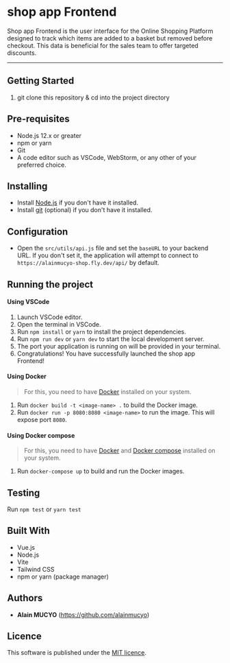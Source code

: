 # shop app Frontend

Shop app Frontend is the user interface for the Online Shopping Platform designed to track which items are added to a basket but removed before checkout. This data is beneficial for the sales team to offer targeted discounts.

---

## Getting Started

1. git clone this repository & cd into the project directory

## Pre-requisites

* Node.js 12.x or greater
* npm or yarn
* Git
* A code editor such as VSCode, WebStorm, or any other of your preferred choice.

## Installing

* Install [Node.js](https://nodejs.org/en/download/) if you don't have it installed.
* Install [git](https://www.digitalocean.com/community/tutorials/how-to-contribute-to-open-source-getting-started-with-git) (optional) if you don't have it installed.

## Configuration

* Open the `src/utils/api.js` file and set the `baseURL` to your backend URL. If you don't set it, the application will attempt to connect to `https://alainmucyo-shop.fly.dev/api/` by default.

## Running the project

#### Using VSCode

1. Launch VSCode editor.
2. Open the terminal in VSCode.
3. Run `npm install` or `yarn` to install the project dependencies.
4. Run `npm run dev` or `yarn dev` to start the local development server.
5. The port your application is running on will be provided in your terminal.
6. Congratulations! You have successfully launched the shop app Frontend!

#### Using Docker

> For this, you need to have [Docker](https://www.docker.com/) installed on your system.

1. Run `docker build -t <image-name> .` to build the Docker image.
2. Run `docker run -p 8080:8080 <image-name>` to run the image. This will expose port `8080`.

#### Using Docker compose

> For this, you need to have [Docker](https://www.docker.com/) and [Docker compose](https://docs.docker.com/compose/) installed on your system.

1. Run `docker-compose up` to build and run the Docker images.

## Testing

Run `npm test` or `yarn test`

## Built With

* Vue.js
* Node.js
* Vite
* Tailwind CSS
* npm or yarn (package manager)

## Authors

* **Alain MUCYO** (https://github.com/alainmucyo)

## Licence

This software is published under the [MIT licence](http://opensource.org/licenses/MIT).
